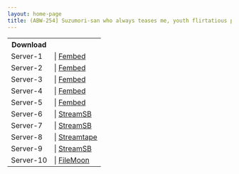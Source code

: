 ```yaml
---
layout: home-page
title: (ABW-254] Suzumori-san who always teases me, youth flirtatious production! Remu Suzumori
---
```


<table><tbody>
<tr>
<th>Download</th>
</tr>
<tr>
<td>Server-1</td>
<td>| <a href="https://watchjavnow.xyz/f/0qzlecl3lndjm6-" target="_blank">Fembed</a></td>
</tr>
<tr>
<td>Server-2</td>
<td>| <a href="https://javhdfree.icu/f/l0em2hn837q8r6e" target="_blank">Fembed</a></td>
</tr>
<tr>
<td>Server-3</td>
<td>| <a href="https://mycloudzz.com/f/enlxpt-m-x74r7k" target="_blank">Fembed</a></td>
</tr>
<tr>
<td>Server-4</td>
<td>| <a href="https://mycloudzz.com/f/0jerkcl3l72n6yg" target="_blank">Fembed</a></td>
</tr>
<tr>
<td>Server-5</td>
<td>| <a href="https://mycloudzz.com/f/pxg0eum6m88qx6m" target="_blank">Fembed</a></td>
</tr>
<tr>
<td>Server-6</td>
<td>| <a href="https://sbthe.com/d/xu2ull1y2z9p.html" target="_blank">StreamSB</a></td>
</tr>
<tr>
<td>Server-7</td>
<td>| <a href="https://javside.com/d/ng68018ao2qx.html" target="_blank">StreamSB</a></td>
</tr>
<tr>
<td>Server-8</td>
<td>| <a href="https://sbfull.com/d/wkodbphut0ta.html" target="_blank">Streamtape</a></td>
</tr>
<tr>
<td>Server-9</td>
<td>| <a href="https://streamsb.net/d/mgkhl6bqkkji.html" target="_blank">StreamSB</a></td>
</tr>
<tr>
<td>Server-10</td>
<td>| <a href="https://filemoon.sx/d/84natbwv3fe2" target="_blank">FileMoon</a></td>
</tr>
</tbody></table>
